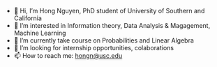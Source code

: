 - 👋 Hi, I’m Hong Nguyen, PhD student of University of Southern and California
- 👀 I’m interested in Information theory, Data Analysis & Magagement, Machine Learning
- 🌱 I’m currently take course on Probabilities and Linear Algebra
- 💞️ I’m looking for internship opportunities, colaborations
- 📫 How to reach me: hongn@usc.edu

<!---
Hong7Cong/Hong7Cong is a ✨ special ✨ repository because its `README.md` (this file) appears on your GitHub profile.
You can click the Preview link to take a look at your changes.
--->
